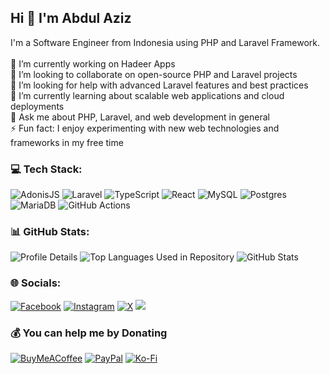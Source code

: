 ## Hi 👋 I'm Abdul Aziz
I'm a Software Engineer from Indonesia using PHP and Laravel Framework.<br><br> 🔭 I’m currently working on Hadeer Apps<br> 👯 I’m looking to collaborate on open-source PHP and Laravel projects<br> 🤝 I’m looking for help with advanced Laravel features and best practices<br> 🌱 I’m currently learning about scalable web applications and cloud deployments<br> 💬 Ask me about PHP, Laravel, and web development in general<br> ⚡ Fun fact:  I enjoy experimenting with new web technologies and frameworks in my free time

### 💻 Tech Stack:
![AdonisJS](https://img.shields.io/badge/adonisjs-%23220052.svg?style=flat&logo=adonisjs&logoColor=white) ![Laravel](https://img.shields.io/badge/laravel-%23FF2D20.svg?style=flat&logo=laravel&logoColor=white) ![TypeScript](https://img.shields.io/badge/typescript-%23007ACC.svg?style=flat&logo=typescript&logoColor=white) ![React](https://img.shields.io/badge/react-%2320232a.svg?style=flat&logo=react&logoColor=%2361DAFB) ![MySQL](https://img.shields.io/badge/mysql-4479A1.svg?style=flat&logo=mysql&logoColor=white) ![Postgres](https://img.shields.io/badge/postgres-%23316192.svg?style=flat&logo=postgresql&logoColor=white) ![MariaDB](https://img.shields.io/badge/MariaDB-003545?style=flat&logo=mariadb&logoColor=white) ![GitHub Actions](https://img.shields.io/badge/github%20actions-%232671E5.svg?style=flat&logo=githubactions&logoColor=white)


### 📊 GitHub Stats:
<p align="left">
  <img src="http://github-profile-summary-cards.vercel.app/api/cards/profile-details?username=abdasis&theme=dark" alt="Profile Details" />
  <img src="http://github-profile-summary-cards.vercel.app/api/cards/repos-per-language?username=abdasis&theme=dark" alt="Top Languages Used in Repository" />
  <img src="http://github-profile-summary-cards.vercel.app/api/cards/stats?username=abdasis&theme=dark" alt="GitHub Stats" />
</p>


### 🌐 Socials:
[![Facebook](https://img.shields.io/badge/Facebook-%231877F2.svg?logo=Facebook&logoColor=white)](https://facebook.com/abdasispif) [![Instagram](https://img.shields.io/badge/Instagram-%23E4405F.svg?logo=Instagram&logoColor=white)](https://instagram.com/abdasisdev) [![X](https://img.shields.io/badge/X-black.svg?logo=X&logoColor=white)](https://x.com/idabdasis) [![](https://visitcount.itsvg.in/api?id=abdasis&icon=4&color=9)](https://visitcount.itsvg.in)


### 💰 You can help me by Donating
  [![BuyMeACoffee](https://img.shields.io/badge/Buy%20Me%20a%20Coffee-ffdd00?style=for-the-badge&logo=buy-me-a-coffee&logoColor=black)](https://buymeacoffee.com/abdasisdev) [![PayPal](https://img.shields.io/badge/PayPal-00457C?style=for-the-badge&logo=paypal&logoColor=white)](https://paypal.me/abdasisdev) [![Ko-Fi](https://img.shields.io/badge/Ko--fi-F16061?style=for-the-badge&logo=ko-fi&logoColor=white)](https://ko-fi.com/abdasis) 
  
<!-- Proudly created with GPRM ( https://gprm.itsvg.in ) -->
